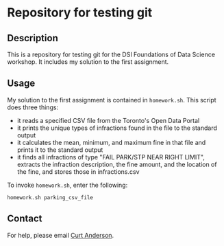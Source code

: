 # Repository for testing git

## Description

This is a repository for testing git for the DSI Foundations of Data Science workshop. It includes my solution to the first assignment.

## Usage

My solution to the first assignment is contained in `homework.sh`. This script does three things:

- it reads a specified CSV file from the Toronto's Open Data Portal
- it prints the unique types of infractions found in the file to the standard output
- it calculates the mean, minimum, and maximum fine in that file and prints it to the standard output
- it finds all infractions of type "FAIL PARK/STP NEAR RIGHT LIMIT", extracts the infraction description, the fine amount, and the location of the fine, and stores those in infractions.csv

To invoke `homework.sh`, enter the following: 

```
homework.sh parking_csv_file
```

## Contact

For help, please email [Curt Anderson](mainto:curt.anderson@utoronto.ca).
